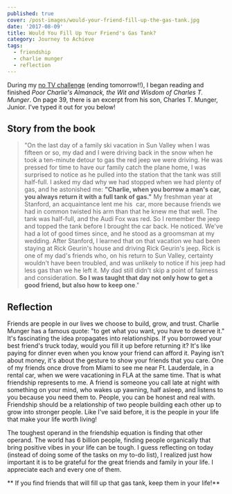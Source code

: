 ```yaml
---
published: true
cover: /post-images/would-your-friend-fill-up-the-gas-tank.jpg
date: '2017-08-09'
title: Would You Fill Up Your Friend's Gas Tank?
category: Journey to Achieve
tags:
  - friendship
  - charlie munger
  - reflection
---
```

During my [no TV challenge](https://kalebmckelvey.xyz/challenges/tv-challenge/) (ending tomorrow!!), I began reading and finished _Poor Charlie's Almanack, the Wit and Wisdom of Charles T. Munger_. On page 39, there is an excerpt from his son, Charles T. Munger, Junior. I've typed it out for you below!

## Story from the book

> "On the last day of a family ski vacation in Sun Valley when I was fifteen or so, my dad and I were driving back in the snow when he took a ten-minute detour to gas the red jeep we were driving. He was pressed for time to have our family catch the plane home, I was surprised to notice as he pulled into the station that the tank was still half-full. I asked my dad why we had stopped when we had plenty of gas, and he astonished me: **"Charlie, when you borrow a man's car, you always return it with a full tank of gas."** My freshman year at Stanford, an acquaintance lent me his  car, more because friends we had in common twisted his arm than that he knew me that well. The tank was half-full, and the Audi Fox was red. So I remember the jeep and topped the tank before I brought the car back. He noticed. We've had a lot of good times since, and he stood as a groomsman at my wedding. After Stanford, I learned that on that vacation we had been staying at Rick Geurin's house and driving Rick Geurin's jeep. Rick is one of my dad's friends who, on his return to Sun Valley, certainty wouldn't have been troubled, and was unlikely to notice if his jeep had less gas than we he left it. My dad still didn't skip a point of fairness and consideration. **So I was taught that day not only how to get a good friend, but also how to keep one**."

## Reflection

Friends are people in our lives we choose to build, grow, and trust. Charlie Munger has a famous quote: "to get what you want, you have to deserve it." It's fascinating the idea propagates into relationships. If you borrowed your best friend's truck today, would you fill it up before returning it? It's like paying for dinner even when you know your friend can afford it. Paying isn't about money, it's about the gesture to show your friends that you care. One of my friends once drove from Miami to see me near Ft. Lauderdale, in a rental car, when we were vacationing in FLA at the same time. That is what friendship represents to me. A friend is someone you call late at night with something on your mind, who wakes up yawning, half asleep, and listens to you because you need them to. People, you can be honest and real with. Friendship should be a relationship of two people building each other up to grow into stronger people. Like I've said before, it is the people in your life that make your life worth living!

The toughest operand in the friendship equation is finding that other operand. The world has 6 billion people, finding people organically that bring positive vibes in your life can be tough. I guess reflecting on today (instead of doing some of the tasks on my to-do list), I realized just how important it is to be grateful for the great friends and family in your life. I appreciate each and every one of them.

** If you find friends that will fill up that gas tank, keep them in your life!**

